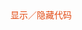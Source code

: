 <style>
  block { 
    display:block;
    overflow:scroll;
    max-height:0px;
    transition: max-height 300ms;
    -webkit-transition: max-height 300ms;
  }
  .display {
    max-height:500px;
  }
</style>

<script>
function toggleBlock(event) {
    block = event.target.parentNode.querySelector("block");
    if (block.className.indexOf("display") >= 0) {
      block.className = "";
    }
    else {
      block.className = "display";
    }
    event && event.preventDefault();
}
</script>
<div>
<a style="font-size:14px; cursor:pointer; display:inline-block; color:#E24810" onclick="toggleBlock(event)">
显示／隐藏代码
</a>

<block>
<pre class="editor" style="font-size:14px; line-height:1.3; margin:0;">{{ code | dump(2) }}</pre>
</block>
</div>